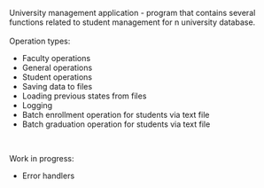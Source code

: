 University management application - program that contains several 
functions related to student management for n university database.
<br>
<br>
Operation types:
* Faculty operations
* General operations
* Student operations
* Saving data to files
* Loading previous states from files
* Logging
* Batch enrollment operation for students via text file
* Batch graduation operation for students via text file
<br>

Work in progress:
* Error handlers

